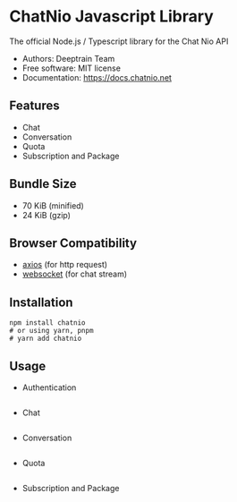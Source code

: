 # ChatNio Javascript Library

The official Node.js / Typescript library for the Chat Nio API

- Authors: Deeptrain Team
- Free software: MIT license
- Documentation: https://docs.chatnio.net

## Features

- Chat
- Conversation
- Quota
- Subscription and Package

## Bundle Size
- 70 KiB (minified)
- 24 KiB (gzip)

## Browser Compatibility
- [axios](https://github.com/axios/axios#browser-support) (for http request)
- [websocket](https://developer.mozilla.org/en-US/docs/Web/API/WebSocket#browser_compatibility) (for chat stream)

## Installation

```shell
npm install chatnio
# or using yarn, pnpm
# yarn add chatnio
```

## Usage

- Authentication
```javascript

```

- Chat
```javascript

```

- Conversation
```javascript

```

- Quota
```javascript

```

- Subscription and Package
```javascript

```
